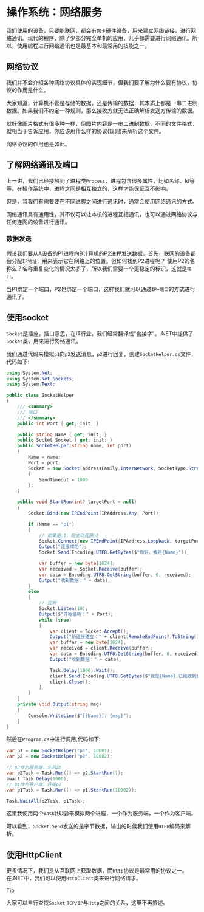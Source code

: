 # 操作系统：网络服务

我们使用的设备，只要能联网，都会有`网卡`硬件设备，用来建立网络链接，进行网络通讯。现代的程序，除了少部分完全单机的应用，几乎都需要进行网络通讯。所以，使用编程进行网络通讯也是最基本和最常用的技能之一。

## 网络协议

我们并不会介绍各种网络协议具体的实现细节，但我们要了解为什么要有协议，协议的作用是什么。

大家知道，计算机不管是存储的数据，还是传输的数据，其本质上都是一串二进制数据。如果我们不约定一种规则，那么接收方就无法正确解析发送方传输的数据。

就好像图片格式有很多种一样，但图片内容是一串二进制数据，不同的文件格式，就相当于告诉应用，你应该用什么样的协议(规则)来解析这个文件。

网络协议的作用也是如此。

## 了解网络通讯及端口

上一讲，我们已经接触到了进程类`Process`，进程包含很多属性，比如名称、Id等等。在操作系统中，进程之间是相互独立的，这样才能保证互不影响。

但是，当我们有需要要在不同进程之间进行通讯时，通常会使用网络通讯的方式。

网络通讯具有通用性，其不仅可以让本机的进程互相通讯，也可以通过网络协议与任何连网的设备进行通讯。

### 数据发送

假设我们要从A设备的P1进程向B计算机的P2进程发送数据，首先，联网的设备都会分配`IP地址`，用来表示它在网络上的位置。但如何找到P2进程呢？
使用P2的名称么？名称重复变化的情况太多了，所以我们需要一个更稳定的标识，这就是`端口`。

当P1绑定一个端口，P2也绑定一个端口，这样我们就可以通过`IP+端口`的方式进行通讯了。

## 使用socket

`Socket`是插座，插口意思，在IT行业，我们经常翻译成"套接字"。.NET中提供了`Socket`类，用来进行网络通讯。

我们通过代码来模拟`p1`向`p2`发送消息，`p2`进行回复，创建`SocketHelper.cs`文件，代码如下:

```csharp
using System.Net;
using System.Net.Sockets;
using System.Text;

public class SocketHelper
{
    /// <summary>
    /// 端口
    /// </summary>
    public int Port { get; init; }

    public string Name { get; init; }
    public Socket Socket { get; init; }
    public SocketHelper(string name, int port)
    {
        Name = name;
        Port = port;
        Socket = new Socket(AddressFamily.InterNetwork, SocketType.Stream, ProtocolType.Tcp)
        {
            SendTimeout = 1000
        };
    }

    public void StartRun(int? targetPort = null)
    {
        Socket.Bind(new IPEndPoint(IPAddress.Any, Port));

        if (Name == "p1")
        {
            // 如果是p1，则主动连接p2
            Socket.Connect(new IPEndPoint(IPAddress.Loopback, targetPort.Value));
            Output("连接成功");
            Socket.Send(Encoding.UTF8.GetBytes($"你好，我是{Name}"));

            var buffer = new byte[1024];
            var received = Socket.Receive(buffer);
            var data = Encoding.UTF8.GetString(buffer, 0, received);
            Output("收到数据：" + data);
        }
        else
        {
            // 监听
            Socket.Listen(10);
            Output($"开始监听：" + Port);
            while (true)
            {
                var client = Socket.Accept();
                Output("新连接建立：" + client.RemoteEndPoint?.ToString());
                var buffer = new byte[1024];
                var received = client.Receive(buffer);
                var data = Encoding.UTF8.GetString(buffer, 0, received);
                Output("收到数据：" + data);

                Task.Delay(1000).Wait();
                client.Send(Encoding.UTF8.GetBytes($"我是{Name},已经收到信息了"));
                client.Close();
            }
        }
    }
    private void Output(string msg)
    {
        Console.WriteLine($"[{Name}]: {msg}");
    }
}
```

然后在`Program.cs`中进行调用,代码如下:

```csharp
var p1 = new SocketHelper("p1", 10001);
var p2 = new SocketHelper("p2", 10002);

// p2作为服务端，先启动
var p2Task = Task.Run(() => p2.StartRun());
await Task.Delay(1000);
// p1作为客户端，连接p2
var p1Task = Task.Run(() => p1.StartRun(10002));

Task.WaitAll(p2Task, p1Task);
```

这里我使用两个`Task`(线程)来模拟两个进程，一个作为服务端，一个作为客户端。

可以看到，`Socket.Send`发送的是字节数据，输出的时候我们使用`UTF8`编码来解析。

## 使用HttpClient

更多情况下，我们是从互联网上获取数据，而`Http`协议是最常用的协议之一。在.NET中，我们可以使用`HttpClient`类来进行网络请求。

> [!TIP]
> 大家可以自行查找`Socket`,`TCP/IP`与`Http`之间的关系，这里不再赘述。
